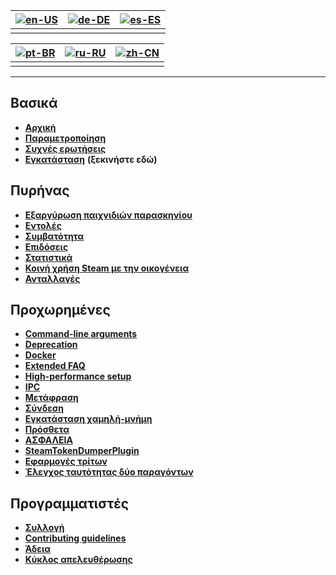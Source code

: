 | [![en-US](https://raw.githubusercontent.com/hjnilsson/country-flags/master/png100px/us.png)](https://github.com/JustArchiNET/ArchiSteamFarm/wiki/Home) | [![de-DE](https://raw.githubusercontent.com/hjnilsson/country-flags/master/png100px/de.png)](https://github.com/JustArchiNET/ArchiSteamFarm/wiki/Home-de-DE) | [![es-ES](https://raw.githubusercontent.com/hjnilsson/country-flags/master/png100px/es.png)](https://github.com/JustArchiNET/ArchiSteamFarm/wiki/Home-es-ES) |
| ------------------------------------------------------------------------------------------------------------------------------------------------------ | ------------------------------------------------------------------------------------------------------------------------------------------------------------ | ------------------------------------------------------------------------------------------------------------------------------------------------------------ |
|                                                                                                                                                        |                                                                                                                                                              |                                                                                                                                                              |

| [![pt-BR](https://raw.githubusercontent.com/hjnilsson/country-flags/master/png100px/br.png)](https://github.com/JustArchiNET/ArchiSteamFarm/wiki/Home-pt-BR) | [![ru-RU](https://raw.githubusercontent.com/hjnilsson/country-flags/master/png100px/ru.png)](https://github.com/JustArchiNET/ArchiSteamFarm/wiki/Home-ru-RU) | [![zh-CN](https://raw.githubusercontent.com/hjnilsson/country-flags/master/png100px/cn.png)](https://github.com/JustArchiNET/ArchiSteamFarm/wiki/Home-zh-CN) |
| ------------------------------------------------------------------------------------------------------------------------------------------------------------ | ------------------------------------------------------------------------------------------------------------------------------------------------------------ | ------------------------------------------------------------------------------------------------------------------------------------------------------------ |
|                                                                                                                                                              |                                                                                                                                                              |                                                                                                                                                              |

* * *

## Βασικά

* **[Αρχική](https://github.com/JustArchiNET/ArchiSteamFarm/wiki/Home)**
* **[Παραμετροποίηση](https://github.com/JustArchiNET/ArchiSteamFarm/wiki/Configuration)**
* **[Συχνές ερωτήσεις](https://github.com/JustArchiNET/ArchiSteamFarm/wiki/FAQ)**
* **[Εγκατάσταση](https://github.com/JustArchiNET/ArchiSteamFarm/wiki/Setting-up)** **(ξεκινήστε εδώ)**

## Πυρήνας

* **[Εξαργύρωση παιχνιδιών παρασκηνίου](https://github.com/JustArchiNET/ArchiSteamFarm/wiki/Background-games-redeemer)**
* **[Εντολές](https://github.com/JustArchiNET/ArchiSteamFarm/wiki/Commands)**
* **[Συμβατότητα](https://github.com/JustArchiNET/ArchiSteamFarm/wiki/Compatibility)**
* **[Επιδόσεις](https://github.com/JustArchiNET/ArchiSteamFarm/wiki/Performance)**
* **[Στατιστικά](https://github.com/JustArchiNET/ArchiSteamFarm/wiki/Statistics)**
* **[Κοινή χρήση Steam με την οικογένεια](https://github.com/JustArchiNET/ArchiSteamFarm/wiki/Steam-Family-Sharing)**
* **[Ανταλλαγές](https://github.com/JustArchiNET/ArchiSteamFarm/wiki/Trading)**

## Προχωρημένες

* **[Command-line arguments](https://github.com/JustArchiNET/ArchiSteamFarm/wiki/Command-line-arguments)**
* **[Deprecation](https://github.com/JustArchiNET/ArchiSteamFarm/wiki/Deprecation)**
* **[Docker](https://github.com/JustArchiNET/ArchiSteamFarm/wiki/Docker)**
* **[Extended FAQ](https://github.com/JustArchiNET/ArchiSteamFarm/wiki/Extended-FAQ)**
* **[High-performance setup](https://github.com/JustArchiNET/ArchiSteamFarm/wiki/High-performance-setup)**
* **[IPC](https://github.com/JustArchiNET/ArchiSteamFarm/wiki/IPC)**
* **[Μετάφραση](https://github.com/JustArchiNET/ArchiSteamFarm/wiki/Localization)**
* **[Σύνδεση](https://github.com/JustArchiNET/ArchiSteamFarm/wiki/Logging)**
* **[Εγκατάσταση χαμηλή-μνήμη](https://github.com/JustArchiNET/ArchiSteamFarm/wiki/Low-memory-setup)**
* **[Πρόσθετα](https://github.com/JustArchiNET/ArchiSteamFarm/wiki/Plugins)**
* **[ΑΣΦΑΛΕΙΑ](https://github.com/JustArchiNET/ArchiSteamFarm/wiki/Security)**
* **[SteamTokenDumperPlugin](https://github.com/JustArchiNET/ArchiSteamFarm/wiki/SteamTokenDumperPlugin)**
* **[Εφαρμογές τρίτων](https://github.com/JustArchiNET/ArchiSteamFarm/wiki/Third-party)**
* **[Έλεγχος ταυτότητας δύο παραγόντων](https://github.com/JustArchiNET/ArchiSteamFarm/wiki/Two-factor-authentication)**

## Προγραμματιστές

* **[Συλλογή](https://github.com/JustArchiNET/ArchiSteamFarm/wiki/Compilation)**
* **[Contributing guidelines](https://github.com/JustArchiNET/ArchiSteamFarm/blob/main/.github/CONTRIBUTING.md)**
* **[Άδεια](https://github.com/JustArchiNET/ArchiSteamFarm/wiki/License)**
* **[Κύκλος απελευθέρωσης](https://github.com/JustArchiNET/ArchiSteamFarm/wiki/Release-cycle)**